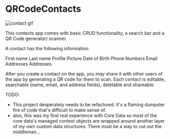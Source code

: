 # QRCodeContacts

![contact gif](https://thumbs.gfycat.com/DimLegalFurseal-size_restricted.gif)

This contacts app comes with basic CRUD functionality, a search bar and a QR Code generator/ scanner. 

A contact has the following information:

First name
Last name
Profile Picture
Date of Birth
Phone Numbers
Email Addresses
Addresses

After you create a contact on the app, you may share it with other users of the app by generating a QR code for them to scan.
Each contact is editable, searchable (name, email, and address fields), deletable and shareable. 


TODO: 
- This project desperately needs to be refactored. It's a flaming dumpster fire of code that's difficult to make sense of. 
- also, this was my first real experience with Core Data so most of the core data's managed context objects are wrapped around another layer of my own custom data structures. There must be a way to cut out the middleman...

